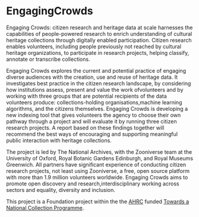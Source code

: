 # EngagingCrowds

Engaging Crowds: citizen research and heritage data at scale harnesses the capabilities of people-powered research to enrich
understanding of cultural heritage collections through digitally enabled participation. Citizen research enables volunteers, including people previously not reached by cultural heritage organizations, to participate in research projects, helping classify, annotate or transcribe collections.

Engaging Crowds explores the current and potential practice of engaging diverse audiences with the creation, use and reuse of heritage data. It investigates best practice in the citizen research landscape, by considering how institutions assess, present and value the work ofvolunteers and by working with three groups that are potential recipients of the data volunteers produce: collections-holding organisations,machine learning algorithms, and the citizens themselves. Engaging Crowds is developing a new indexing tool that gives volunteers the agency to choose their own pathway through a project and will evaluate it by running three citizen research projects. A report based on these findings together will recommend the best ways of encouraging and supporting meaningful public interaction with heritage collections.

The project is led by The National Archives, with the Zooniverse team at the University of Oxford, Royal Botanic Gardens Edinburgh, and Royal Museums Greenwich. All partners have significant experience of conducting citizen research projects, not least using Zooniverse, a free, open source platform with more than 1.9 million volunteers worldwide. Engaging Crowds aims to promote open discovery and research,interdisciplinary working across sectors and equality, diversity and inclusion.

This project is a Foundation project within the the [AHRC](https://ahrc.ukri.org/) funded [Towards a National Collection Programme](https://ahrc.ukri.org/research/fundedthemesandprogrammes/tanc-opening-uk-heritage-to-the-world/).
